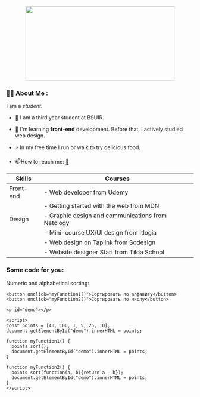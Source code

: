 <div align="center">
  <img src="https://media.giphy.com/media/v1.Y2lkPTc5MGI3NjExMWZiN2c2M3pqYm91MG93YjkweDRvYnJtY3JobTkzd2dha2g2d3VlOCZlcD12MV9pbnRlcm5hbF9naWZfYnlfaWQmY3Q9Zw/uQdd4DEKErrlm/giphy.gif" width="400" height="200"/>
</div>

### :woman_technologist: About Me :
I am a *student*.

- :telescope: I am a third year student at BSUIR.

- :seedling: I'm learning **front-end** development. Before that, I actively studied web design.

- :zap: In my free time I run or walk to try delicious food.

- :mailbox:How to reach me: [:email:](https://mail.ru/)

|Skills|Courses|
|-----------|-----------|
|Front-end| - Web developer from Udemy|
|         | - Getting started with the web from MDN|
|Design| - Graphic design and communications from Netology|
|      | - Mini-course UX/UI design from Itlogia|
|      | - Web design on Taplink from Sodesign|
|      | - Website designer Start from Tilda School|


### Some code for you:

Numeric and alphabetical sorting:

```
<button onclick="myFunction1()">Сортировать по алфавиту</button>
<button onclick="myFunction2()">Сортировать по числу</button>

<p id="demo"></p>

<script>
const points = [40, 100, 1, 5, 25, 10];
document.getElementById("demo").innerHTML = points;

function myFunction1() {
  points.sort();
  document.getElementById("demo").innerHTML = points;
}

function myFunction2() {
  points.sort(function(a, b){return a - b});
  document.getElementById("demo").innerHTML = points;
}
</script>
``` 
